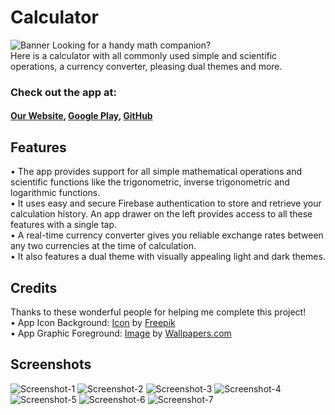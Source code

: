 # Calculator
![Banner](<brand/Feature Graphic.png>)
Looking for a handy math companion?  
Here is a calculator with all commonly used simple and scientific operations, a currency converter, pleasing dual themes and more.

### Check out the app at:
#### [Our Website](https://astrogenz.wixsite.com/astrogenz/calculator), [Google Play](https://play.google.com/store/apps/details?id=com.astrogenz.calculator), [GitHub](https://github.com/pranav-m-r/Calculator)

## Features
• The app provides support for all simple mathematical operations and scientific functions like the trigonometric, inverse trigonometric and logarithmic functions.  
• It uses easy and secure Firebase authentication to store and retrieve your calculation history. An app drawer on the left provides access to all these features with a single tap.  
• A real-time currency converter gives you reliable exchange rates between any two currencies at the time of calculation.  
• It also features a dual theme with visually appealing light and dark themes.

## Credits
Thanks to these wonderful people for helping me complete this project!  
• App Icon Background: [Icon](brand/Background.png) by [Freepik](https://www.freepik.com/icon/calculator_1326142)  
• App Graphic Foreground: [Image](brand/Foreground.jpg) by [Wallpapers.com](https://wallpapers.com/wallpapers/colorful-space-3840-x-2160-wallpaper-00om36tb4ezcv74g.html)

## Screenshots
![Screenshot-1](<brand/Screenshots/SS (1).jpg>)
![Screenshot-2](<brand/Screenshots/SS (2).jpg>)
![Screenshot-3](<brand/Screenshots/SS (3).jpg>)
![Screenshot-4](<brand/Screenshots/SS (4).jpg>)
![Screenshot-5](<brand/Screenshots/SS (5).jpg>)
![Screenshot-6](<brand/Screenshots/SS (6).png>)
![Screenshot-7](<brand/Screenshots/SS (7).png>)